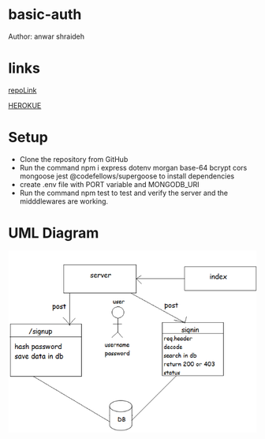 # basic-auth

Author: anwar shraideh 

# links

[repoLink](git@github.com:anwarshraideh/basic-auth.git)

[HEROKUE](https://anwar-basic-auth.herokuapp.com/)


# Setup


- Clone the repository from GitHub
- Run the command npm i express dotenv morgan base-64 bcrypt cors mongoose jest @codefellows/supergoose to install dependencies
- create .env file with PORT variable and MONGODB_URI
- Run the command npm test to test and verify the server and the midddlewares are working.

# UML Diagram

![uml](images/labbbb.png)
